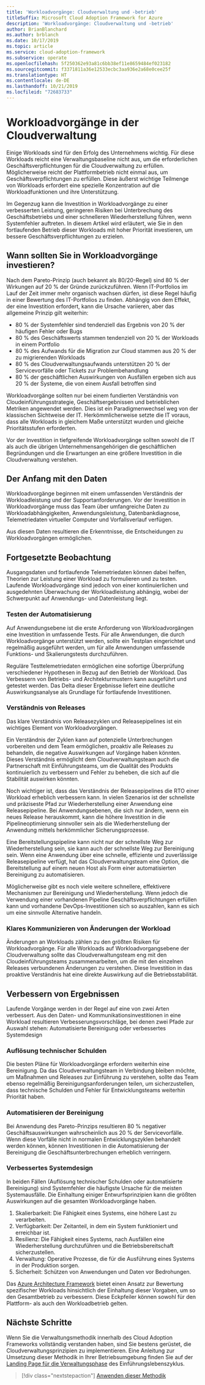 ```yaml
---
title: 'Workloadvorgänge: Cloudverwaltung und -betrieb'
titleSuffix: Microsoft Cloud Adoption Framework for Azure
description: 'Workloadvorgänge: Cloudverwaltung und -betrieb'
author: BrianBlanchard
ms.author: brblanch
ms.date: 10/17/2019
ms.topic: article
ms.service: cloud-adoption-framework
ms.subservice: operate
ms.openlocfilehash: 5f250362e93a81c6bb38ef11e8659484ef023182
ms.sourcegitcommit: f3371811a36e12533ecbc3aa936e2a68e0cee25f
ms.translationtype: HT
ms.contentlocale: de-DE
ms.lasthandoff: 10/21/2019
ms.locfileid: "72683733"
---
```

# <a name="workload-operations-in-cloud-management"></a>Workloadvorgänge in der Cloudverwaltung

Einige Workloads sind für den Erfolg des Unternehmens wichtig. Für diese Workloads reicht eine Verwaltungsbaseline nicht aus, um die erforderlichen Geschäftsverpflichtungen für die Cloudverwaltung zu erfüllen. Möglicherweise reicht der Plattformbetrieb nicht einmal aus, um Geschäftsverpflichtungen zu erfüllen. Diese äußerst wichtige Teilmenge von Workloads erfordert eine spezielle Konzentration auf die Workloadfunktionen und ihre Unterstützung.

Im Gegenzug kann die Investition in Workloadvorgänge zu einer verbesserten Leistung, geringeren Risiken bei Unterbrechung des Geschäftsbetriebs und einer schnelleren Wiederherstellung führen, wenn Systemfehler auftreten. In diesem Artikel wird erläutert, wie Sie in den fortlaufenden Betrieb dieser Workloads mit hoher Priorität investieren, um bessere Geschäftsverpflichtungen zu erzielen.

## <a name="when-to-invest-in-workload-operations"></a>Wann sollten Sie in Workloadvorgänge investieren?

Nach dem Pareto-Prinzip (auch bekannt als 80/20-Regel) sind 80 % der Wirkungen auf 20 % der Gründe zurückzuführen. Wenn IT-Portfolios im Lauf der Zeit immer mehr organisch wachsen dürfen, ist diese Regel häufig in einer Bewertung des IT-Portfolios zu finden. Abhängig von dem Effekt, der eine Investition erfordert, kann die Ursache variieren, aber das allgemeine Prinzip gilt weiterhin:

- 80 % der Systemfehler sind tendenziell das Ergebnis von 20 % der häufigen Fehler oder Bugs
- 80 % des Geschäftswerts stammen tendenziell von 20 % der Workloads in einem Portfolio
- 80 % des Aufwands für die Migration zur Cloud stammen aus 20 % der zu migrierenden Workloads
- 80 % des Cloudverwaltungsaufwands unterstützen 20 % der Servicevorfälle oder Tickets zur Problembehandlung
- 80 % der geschäftlichen Auswirkungen von Ausfällen ergeben sich aus 20 % der Systeme, die von einem Ausfall betroffen sind

Workloadvorgänge sollten nur bei einem fundierten Verständnis von Cloudeinführungsstrategie, Geschäftsergebnissen und betrieblichen Metriken angewendet werden. Dies ist ein Paradigmenwechsel weg von der klassischen Sichtweise der IT. Herkömmlicherweise setzte die IT voraus, dass alle Workloads in gleichem Maße unterstützt wurden und gleiche Prioritätsstufen erforderten.

Vor der Investition in tiefgreifende Workloadvorgänge sollten sowohl die IT als auch die übrigen Unternehmensangehörigen die geschäftlichen Begründungen und die Erwartungen an eine größere Investition in die Cloudverwaltung verstehen.

## <a name="start-with-the-data"></a>Der Anfang mit den Daten

Workloadvorgänge beginnen mit einem umfassenden Verständnis der Workloadleistung und der Supportanforderungen. Vor der Investition in Workloadvorgänge muss das Team über umfangreiche Daten zu Workloadabhängigkeiten, Anwendungsleistung, Datenbankdiagnose, Telemetriedaten virtueller Computer und Vorfallsverlauf verfügen.

Aus diesen Daten resultieren die Erkenntnisse, die Entscheidungen zu Workloadvorgängen ermöglichen.

## <a name="continued-observation"></a>Fortgesetzte Beobachtung

Ausgangsdaten und fortlaufende Telemetriedaten können dabei helfen, Theorien zur Leistung einer Workload zu formulieren und zu testen. Laufende Workloadvorgänge sind jedoch von einer kontinuierlichen und ausgedehnten Überwachung der Workloadleistung abhängig, wobei der Schwerpunkt auf Anwendungs- und Datenleistung liegt.

### <a name="testing-automation"></a>Testen der Automatisierung

Auf Anwendungsebene ist die erste Anforderung von Workloadvorgängen eine Investition in umfassende Tests. Für alle Anwendungen, die durch Workloadvorgänge unterstützt werden, sollte ein Testplan eingerichtet und regelmäßig ausgeführt werden, um für alle Anwendungen umfassende Funktions- und Skalierungstests durchzuführen.

Reguläre Testtelemetriedaten ermöglichen eine sofortige Überprüfung verschiedener Hypothesen in Bezug auf den Betrieb der Workload. Das Verbessern von Betriebs- und Architekturmustern kann ausgeführt und getestet werden. Das Delta dieser Ergebnisse liefert eine deutliche Auswirkungsanalyse als Grundlage für fortlaufende Investitionen.

### <a name="understand-releases"></a>Verständnis von Releases

Das klare Verständnis von Releasezyklen und Releasepipelines ist ein wichtiges Element von Workloadvorgängen.

Ein Verständnis der Zyklen kann auf potenzielle Unterbrechungen vorbereiten und dem Team ermöglichen, proaktiv alle Releases zu behandeln, die negative Auswirkungen auf Vorgänge haben könnten. Dieses Verständnis ermöglicht dem Cloudverwaltungsteam auch die Partnerschaft mit Einführungsteams, um die Qualität des Produkts kontinuierlich zu verbessern und Fehler zu beheben, die sich auf die Stabilität auswirken könnten.

Noch wichtiger ist, dass das Verständnis der Releasepipelines die RTO einer Workload erheblich verbessern kann. In vielen Szenarios ist der schnellste und präziseste Pfad zur Wiederherstellung einer Anwendung eine Releasepipeline. Bei Anwendungsebenen, die sich nur ändern, wenn ein neues Release herauskommt, kann die höhere Investition in die Pipelineoptimierung sinnvoller sein als die Wiederherstellung der Anwendung mittels herkömmlicher Sicherungsprozesse.

Eine Bereitstellungspipeline kann nicht nur der schnellste Weg zur Wiederherstellung sein, sie kann auch der schnellste Weg zur Bereinigung sein. Wenn eine Anwendung über eine schnelle, effiziente und zuverlässige Releasepipeline verfügt, hat das Cloudverwaltungsteam eine Option, die Bereitstellung auf einem neuen Host als Form einer automatisierten Bereinigung zu automatisieren.

Möglicherweise gibt es noch viele weitere schnellere, effektivere Mechanismen zur Bereinigung und Wiederherstellung. Wenn jedoch die Verwendung einer vorhandenen Pipeline Geschäftsverpflichtungen erfüllen kann und vorhandene DevOps-Investitionen sich so auszahlen, kann es sich um eine sinnvolle Alternative handeln.

### <a name="clearly-communicate-changes-to-the-workload"></a>Klares Kommunizieren von Änderungen der Workload

Änderungen an Workloads zählen zu den größten Risiken für Workloadvorgänge. Für alle Workloads auf Workloadvorgangsebene der Cloudverwaltung sollte das Cloudverwaltungsteam eng mit den Cloudeinführungsteams zusammenarbeiten, um die mit den einzelnen Releases verbundenen Änderungen zu verstehen. Diese Investition in das proaktive Verständnis hat eine direkte Auswirkung auf die Betriebsstabilität.

## <a name="improve-outcomes"></a>Verbessern von Ergebnissen

Laufende Vorgänge werden in der Regel auf eine von zwei Arten verbessert. Aus den Daten- und Kommunikationsinvestitionen in eine Workload resultieren Verbesserungsvorschläge, bei denen zwei Pfade zur Auswahl stehen: Automatisierte Bereinigung oder verbessertes Systemdesign

### <a name="technical-debt-resolution"></a>Auflösung technischer Schulden

Die besten Pläne für Workloadvorgänge erfordern weiterhin eine Bereinigung. Da das Cloudverwaltungsteam in Verbindung bleiben möchte, um Maßnahmen und Releases zur Einführung zu verstehen, sollte das Team ebenso regelmäßig Bereinigungsanforderungen teilen, um sicherzustellen, dass technische Schulden und Fehler für Entwicklungsteams weiterhin Priorität haben.

### <a name="automate-remediation"></a>Automatisieren der Bereinigung

Bei Anwendung des Pareto-Prinzips resultieren 80 % negativer Geschäftsauswirkungen wahrscheinlich aus 20 % der Servicevorfälle. Wenn diese Vorfälle nicht in normalen Entwicklungszyklen behandelt werden können, können Investitionen in die Automatisierung der Bereinigung die Geschäftsunterbrechungen erheblich verringern.

### <a name="improved-system-design"></a>Verbessertes Systemdesign

In beiden Fällen (Auflösung technischer Schulden oder automatisierte Bereinigung) sind Systemfehler die häufigste Ursache für die meisten Systemausfälle. Die Einhaltung einiger Entwurfsprinzipien kann die größten Auswirkungen auf die gesamten Workloadvorgänge haben.

1. Skalierbarkeit: Die Fähigkeit eines Systems, eine höhere Last zu verarbeiten.
2. Verfügbarkeit: Der Zeitanteil, in dem ein System funktioniert und erreichbar ist.
3. Resilienz: Die Fähigkeit eines Systems, nach Ausfällen eine Wiederherstellung durchzuführen und die Betriebsbereitschaft sicherzustellen.
4. Verwaltung: Operative Prozesse, die für die Ausführung eines Systems in der Produktion sorgen.
5. Sicherheit: Schützen von Anwendungen und Daten vor Bedrohungen.

Das [Azure Architecture Framework](https://docs.microsoft.com/azure/architecture/guide/pillars) bietet einen Ansatz zur Bewertung spezifischer Workloads hinsichtlich der Einhaltung dieser Vorgaben, um so den Gesamtbetrieb zu verbessern. Diese Eckpfeiler können sowohl für den Plattform- als auch den Workloadbetrieb gelten.

## <a name="next-steps"></a>Nächste Schritte

Wenn Sie die Verwaltungsmethodik innerhalb des Cloud Adoption Frameworks vollständig verstanden haben, sind Sie bestens gerüstet, die Cloudverwaltungsprinzipien zu implementieren. Eine Anleitung zur Umsetzung dieser Methodik in Ihrer Betriebsumgebung finden Sie auf der [Landing Page für die Verwaltungsphase](../index.md) des Einführungslebenszyklus.

> [!div class="nextstepaction"]
> [Anwenden dieser Methodik](../index.md)
